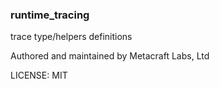 ### runtime_tracing

trace type/helpers definitions

Authored and maintained by Metacraft Labs, Ltd

LICENSE: MIT
